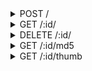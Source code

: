 <details>
<summary>POST /</summary>
Upload some file. POST body should be multipart data containing the mime data to upload

__headers__

|name|value|required|
| - | - | - |
|Authorization|Auth header that was created by you when configuring this server. Servers should only have one application talking to them at a time, though this may be from a number of nodes with different auth headers|True|

__responses__

- 200 - File uploaded
File uploaded

The file sent to the server was recieved and stored, and a token was dispatched to the requester

```JSON
{
    "id": "UUIDv4 that points to this file"
}
```


</details>


<details>
<summary>GET /:id/</summary>
Get some stored file by its id

__query strings__

|name|value|type|default|
| - | - | - | - |
|cropx|Pixel crop on both ends of the x axis|int|0|
|cropy|Pixel crop on both ends of the y axis|int|0|
|scale|Image scale percent. Thumbnails use 30(?)|int > 0|100|
|scalex|Pixel scale on x axis|int| |
|scaley|Pixel scale on y axis|int| |
|mime|alternate mimetype to specify returned media as|string| |

__headers__

|name|value|required|
| - | - | - |
|Authorization|Auth header that was created by you when configuring this server. Servers should only have one application talking to them at a time, though this may be from a number of nodes with different auth headers|True|

__path arguments__

|name|value|required|
| - | - | - |
|id|UUIDv4 of the object being queried|True|

__responses__

- 200 - Requested file
Requested file

The binary of the requested file


</details>
<details>
<summary>DELETE /:id/</summary>
Delete some stored file by its id

__headers__

|name|value|required|
| - | - | - |
|Authorization|Auth header that was created by you when configuring this server. Servers should only have one application talking to them at a time, though this may be from a number of nodes with different auth headers|True|

__path arguments__

|name|value|required|
| - | - | - |
|id|UUIDv4 of the object being queried|True|

__responses__

- 204 - File deleted
File deleted

The queried file was destroyed on the server


</details>


<details>
<summary>GET /:id/md5</summary>
Get the md5 hash of some file by its id

__headers__

|name|value|required|
| - | - | - |
|Authorization|Auth header that was created by you when configuring this server. Servers should only have one application talking to them at a time, though this may be from a number of nodes with different auth headers|True|

__path arguments__

|name|value|required|
| - | - | - |
|id|UUIDv4 of the object being queried|True|

__responses__

- 200 - Content md5
Content md5

The md5 digest of the queried file

```JSON
{
    "md5": "md5 of this file"
}
```


</details>


<details>
<summary>GET /:id/thumb</summary>
Get the thumbnail of this image. This is a 512x512 version of this image

__headers__

|name|value|required|
| - | - | - |
|Authorization|Auth header that was created by you when configuring this server. Servers should only have one application talking to them at a time, though this may be from a number of nodes with different auth headers|True|

__path arguments__

|name|value|required|
| - | - | - |
|id|UUIDv4 of the object being queried|True|

__responses__

- 200 - Requested file
Requested file

The binary of the requested file


</details>
